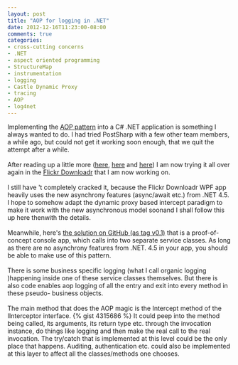 ```yaml
---
layout: post
title: "AOP for logging in .NET"
date: 2012-12-16T11:23:00-08:00
comments: true
categories:
- cross-cutting concerns
- .NET
- aspect oriented programming
- StructureMap
- instrumentation
- logging
- Castle Dynamic Proxy
- tracing
- AOP
- log4net
---
```


<div class='post'>
Implementing the <a href="http://en.wikipedia.org/wiki/Aspect-oriented_programming">AOP pattern</a> into a C# .NET application is something I always wanted to do. I had tried PostSharp with a few other team members, a while ago, but could not get it working soon enough, that we quit the attempt after a while. <br/><br/>After reading up a little more (<a href="http://docs.castleproject.org/Default.aspx?Page=Introduction-to-AOP-With-Castle&amp;NS=Windsor&amp;AspxAutoDetectCookieSupport=1">here</a>, <a href="http://weblogs.asp.net/thangchung/archive/2011/01/25/aop-with-structuremap-container.aspx">here</a> and <a href="http://ayende.com/blog/3474/logging-the-aop-way">here</a>) I am now trying it all over again in the <a href="http://flickrdownloadr.com/" target="_blank">Flickr Downloadr</a> that I am now working on. <br/><br/>I still have 't completely cracked it, because the Flickr Downloadr WPF app heavily uses the new asynchrony features (async/await etc.) from .NET 4.5. I hope to somehow adapt the dynamic proxy based intercept paradigm to make it work with the new asynchronous model soonand I shall follow this up here thenwith the details. <br/><br/>Meanwhile, here's <a href="https://github.com/floydpink/LoggerPoc/tags">the solution on GitHub (as tag v0.1)</a> that is a proof-of-concept console app, which calls into two separate service classes. As long as there are no asynchrony features from .NET. 4.5 in your app, you should be able to make use of this pattern. <br/><br/>There is some business specific logging (what I call organic logging )happening inside one of these service classes themselves. But there is also code enables aop logging of all the entry and exit into every method in these pseudo- business objects.<br/><br/>The main method that does the AOP magic is the Intercept method of the IInterceptor interface.
{% gist 4315686 %}
It could peep into the method being called, its arguments, its return type etc. through the invocation instance, do things like logging and then make the real call to the real invocation. The try/catch that is implemented at this level could be the only place that happens. Auditing, authentication etc. could also be implemented at this layer to affect all the classes/methods one chooses. </div>